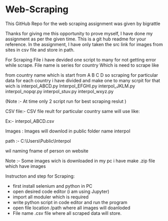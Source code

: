 # Web-Scraping


This GitHub Repo for the web scraping assignment was given by bigrattle

Thanks for giving me this opportunity to prove myself, I have done my assignment as per the given time.
This is a git hub readme for your reference. In the assignment, I have only taken the src link for images from sites in csv file and store in path. 



For Scraping File i have devided one script to many for not getting error while scrape.
File name  is series for country Which is need to scrape like 

 from country name which is start from A B C D so scraping for particular data for each country i have divided and make one to many scrpit for that wich is 
 interpol_ABCD.py
 Interpol_EFGHI.py
 interpol_JKLM.py
 interpol_nopqr.py
 interpol_stuv.py
 interpol_wxyz.py
 
 (Note :- At time only 2 script run for best scraping reslut )
 
 CSV file:- 
 CSV file reult for particular country same will use like:
 
 Ex:- 
 interpol_ABCD.csv

Images :
Images will downlod in public folder name interpol 
 
 path :- C:\Users\Public\Interpol
 
  wil naming fname of person on website

Note :- Some images wich is downloaded in my pc i have make .zip file which have images 

Instructon and step for Scraping:
- first install selenium and python in PC
- open desired code editor (i am using Jupyter)
- import all moduler which is required
- write python script in code editor and run the program 
- open file location /path where all images will doanloded 
- File name .csv file where all scraped data will store.



